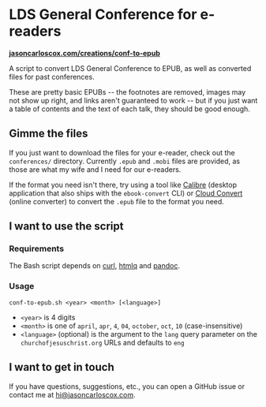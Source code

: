 # LDS General Conference for e-readers

**[jasoncarloscox.com/creations/conf-to-epub](https://jasoncarloscox.com/creations/conf-to-epub/)**

A script to convert LDS General Conference to EPUB, as well as converted files for past conferences.

These are pretty basic EPUBs -- the footnotes are removed, images may not show up right, and links aren't guaranteed to work -- but if you just want a table of contents and the text of each talk, they should be good enough.

## Gimme the files

If you just want to download the files for your e-reader, check out the `conferences/` directory. Currently `.epub` and `.mobi` files are provided, as those are what my wife and I need for our e-readers.

If the format you need isn't there, try using a tool like [Calibre](https://calibre-ebook.com/) (desktop application that also ships with the `ebook-convert` CLI) or [Cloud Convert](https://cloudconvert.com/epub-converter) (online converter) to convert the `.epub` file to the format you need.

## I want to use the script

### Requirements

The Bash script depends on [curl](https://curl.sh), [htmlq](https://github.com/mgdm/htmlq) and [pandoc](https://pandoc.org).

### Usage

`conf-to-epub.sh <year> <month> [<language>]`

- `<year>` is 4 digits
- `<month>` is one of `april`, `apr`, `4`, `04`, `october`, `oct`, `10` (case-insensitive)
- `<language>` (optional) is the argument to the `lang` query parameter on the `churchofjesuschrist.org` URLs and defaults to `eng`

## I want to get in touch

If you have questions, suggestions, etc., you can open a GitHub issue or contact me at [hi@jasoncarloscox.com](mailto:hi@jasoncarloscox.com).
